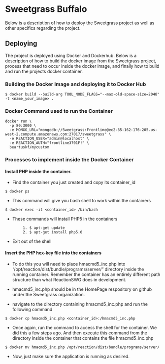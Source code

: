 # Sweetgrass Buffalo

Below is a description of how to deploy the Sweetgrass project as well as other specifics regarding the project.

## Deploying

The project is deployed using Docker and Dockerhub. Below is a description of how to build the docker image from the Sweetgrass project, process that need to occur inside the docker image, and finally how to build and run the projects docker container.

### Building the Docker Image and deploying it to Docker Hub

```
$ docker build --build-arg TOOL_NODE_FLAGS="--max-old-space-size=2048" -t <name_your_image> .
```

### Docker Command used to run the Container

```
docker run \
  -p 80:3000 \
  -e MONGO_URL="mongodb://Sweetgrass:Frontline@ec2-35-162-176-205.us-west-2.compute.amazonaws.com:27017/sweetgrass" \
  -e REACTION_USER="admin@localhost" \
  -e REACTION_AUTH="frontline3701F!" \
  beartuskf/mycustom
```

### Processes to implement inside the Docker Container

#### Install PHP inside the container.

* Find the container you just created and copy its container_id
```
$ docker ps
```

* This command will give you bash shell to work within the containers
```
$ docker exec -it <container_id> /bin/bash
```

* These commands will install PHP5 in the containers
```
        1. $ apt-get update
        2. $ apt-get install php5.0
```
* Exit out of the shell

#### Insert the  PHP hex-key file into the containers

* To do this you will need to place hmacmd5_inc.php into “/opt/reaction/dist/bundle/programs/server/” directory inside the running container. Remember the container has an entirely different path structure than what ReactionSWG does in development.

* hmacmd5_inc.php should be in the HomePage respository on github under the Sweetgrass organization.

* navigate to the directory containing  hmacmd5_inc.php and run the following command
```
$ docker cp hmacmd5_inc.php <container_id>:/hmacmd5_inc.php
```

* Once again, run the command to access the shell for the container. We did this a few steps ago. And then execute this command from the directory inside the container that contains the file  hmacmd5_inc.php
```
$ docker mv hmacmd5_inc.php /opt/reaction/dist/bundle/programs/server/
```

* Now, just make sure the application is running as desired.
